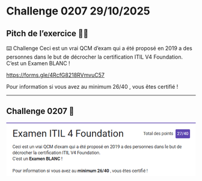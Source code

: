 # Challenge 0207 29/10/2025

## Pitch de l’exercice 🧑‍🏫

⌨️ Challenge
Ceci est un vrai QCM d’exam qui a été proposé en 2019 a des personnes dans le but de décrocher la certification ITIL V4 Foundation.
C’est un Examen BLANC !

<https://forms.gle/4RcfG8218RVmvuC57>

Pour information si vous avez au minimum 26/40 , vous êtes certifié !

---

## Challenge 0207 📝

![QCM Certif ITIL](../images/QCMITIL.png)
